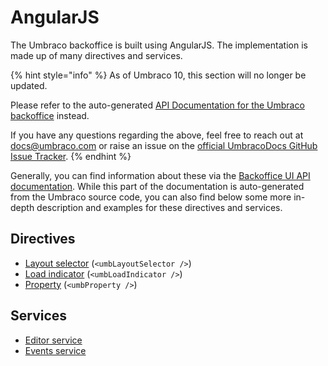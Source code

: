 # AngularJS

The Umbraco backoffice is built using AngularJS. The implementation is made up of many directives and services.

{% hint style="info" %}
As of Umbraco 10, this section will no longer be updated.

Please refer to the auto-generated [API Documentation for the Umbraco backoffice](https://apidocs.umbraco.com/v9/ui) instead.

If you have any questions regarding the above, feel free to reach out at docs@umbraco.com or raise an issue on the [official UmbracoDocs GitHub Issue Tracker](https://github.com/umbraco/UmbracoDocs/issues).
{% endhint %}

Generally, you can find information about these via the [Backoffice UI API documentation](https://apidocs.umbraco.com/v9/ui). While this part of the documentation is auto-generated from the Umbraco source code, you can also find below some more in-depth description and examples for these directives and services.

## Directives

- [Layout selector](directives/umblayoutselector.md) (`<umbLayoutSelector />`)
- [Load indicator](directives/umbloadindicator.md) (`<umbLoadIndicator />`)
- [Property](directives/umbproperty.md) (`<umbProperty />`)

## Services

- [Editor service](services/editorservice.md)
- [Events service](services/eventsservice/)
